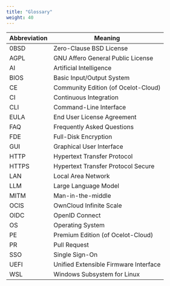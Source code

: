 ```yaml
---
title: "Glossary"
weight: 40
---
```


| Abbreviation  | Meaning                              |
|---------------|--------------------------------------|
| 0BSD          | Zero-Clause BSD License              |
| AGPL          | GNU Affero General Public License    |
| AI            | Artificial Intelligence              |
| BIOS          | Basic Input/Output System            |
| CE            | Community Edition (of Ocelot-Cloud)  |
| CI            | Continuous Integration               |
| CLI           | Command-Line Interface               |
| EULA          | End User License Agreement           |
| FAQ           | Frequently Asked Questions           |
| FDE           | Full-Disk Encryption                 |
| GUI           | Graphical User Interface             |
| HTTP          | Hypertext Transfer Protocol          |
| HTTPS         | Hypertext Transfer Protocol Secure   |
| LAN           | Local Area Network                   |
| LLM           | Large Language Model                 |
| MITM          | Man-in-the-middle                    |
| OCIS          | OwnCloud Infinite Scale              |
| OIDC          | OpenID Connect                       |
| OS            | Operating System                     |
| PE            | Premium Edition (of Ocelot-Cloud)    |
| PR            | Pull Request                         |
| SSO           | Single Sign-On                       |
| UEFI          | Unified Extensible Firmware Interface |
| WSL           | Windows Subsystem for Linux          |